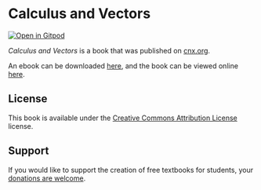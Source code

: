 # Calculus and Vectors

[![Open in Gitpod](https://gitpod.io/button/open-in-gitpod.svg)](https://gitpod.io/from-referrer/)

_Calculus and Vectors_ is a book that was published on [cnx.org](https://cnx.org/).

An ebook can be downloaded [here](https://github.com/cnx-user-books/cnxbook-calculus-and-vectors/releases/latest), and the book can be viewed online [here](https://github.com/cnx-user-books/cnxbook-calculus-and-vectors/releases/latest).

## License
This book is available under the [Creative Commons Attribution License](./LICENSE) license.

## Support
If you would like to support the creation of free textbooks for students, your [donations are welcome](https://riceconnect.rice.edu/donation/support-openstax-banner).
